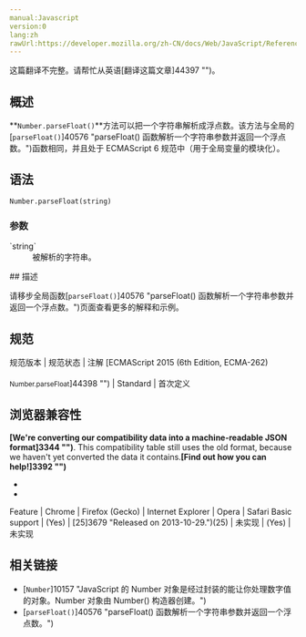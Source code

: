 ```yaml
---
manual:Javascript
version:0
lang:zh
rawUrl:https://developer.mozilla.org/zh-CN/docs/Web/JavaScript/Reference/Global_Objects/Number/parseFloat
---
```




这篇翻译不完整。请帮忙从英语[翻译这篇文章]44397 "")。





## 概述<a name="Summary"></a>


**`Number.parseFloat()`**方法可以把一个字符串解析成浮点数。该方法与全局的[`parseFloat()`]40576 "parseFloat() 函数解析一个字符串参数并返回一个浮点数。")函数相同，并且处于 ECMAScript 6 规范中（用于全局变量的模块化）。


## 语法<a name="Syntax"></a>

```
Number.parseFloat(string)
```

### 参数<a name="Parameters"></a>
<dl><dt id=''>`string`</dt><dd>被解析的字符串。</dd></dl>
## 描述<a name="描述"></a>


请移步全局函数[`parseFloat()`]40576 "parseFloat() 函数解析一个字符串参数并返回一个浮点数。")页面查看更多的解释和示例。


## 规范<a name="规范"></a>

规范版本 | 规范状态 | 注解 
[ECMAScript 2015 (6th Edition, ECMA-262)<br></br><small>Number.parseFloat</small>]44398 "") | Standard | 首次定义 


## 浏览器兼容性<a name="Browser_compatibility"></a>


**[We&#39;re converting our compatibility data into a machine-readable JSON format]3344 "")**. This compatibility table still uses the old format, because we haven&#39;t yet converted the data it contains.**[Find out how you can help!]3392 "")**


* 
* 

Feature | Chrome | Firefox (Gecko) | Internet Explorer | Opera | Safari 
Basic support | (Yes) | [25]3679 "Released on 2013-10-29.")(25) | 未实现 | (Yes) | 未实现 





## 相关链接<a name="See_also"></a>

* [`Number`]10157 "JavaScript 的 Number 对象是经过封装的能让你处理数字值的对象。Number 对象由 Number() 构造器创建。")
* [`parseFloat()`]40576 "parseFloat() 函数解析一个字符串参数并返回一个浮点数。")



